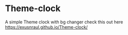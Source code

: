 # Theme-clock
A simple Theme clock with bg changer
check this out here https://exusnraul.github.io/Theme-clock/
